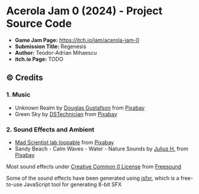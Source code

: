 # Acerola Jam 0 (2024) - Project Source Code

- **Game Jam Page:** https://itch.io/jam/acerola-jam-0
- **Submission Title:** Regenesis
- **Author:** Teodor-Adrian Mihaescu
- **itch.io Page:** TODO

## © Credits

### 1. Music

- Unknown Realm by <a href="https://pixabay.com/users/psychronic-13092015/?utm_source=link-attribution&utm_medium=referral&utm_campaign=music&utm_content=147409">Douglas Gustafson</a> from <a href="https://pixabay.com/music//?utm_source=link-attribution&utm_medium=referral&utm_campaign=music&utm_content=147409">Pixabay</a>
- Green Sky by <a href="https://pixabay.com/users/dstechnician-26430546/?utm_source=link-attribution&utm_medium=referral&utm_campaign=music&utm_content=125179">DSTechnician</a> from <a href="https://pixabay.com//?utm_source=link-attribution&utm_medium=referral&utm_campaign=music&utm_content=125179">Pixabay</a>

### 2. Sound Effects and Ambient

- [Mad Scientist lab loopable](https://pixabay.com/sound-effects/mad-scientist-lab-loopable-71170/) from <a href="https://pixabay.com/sound-effects/?utm_source=link-attribution&utm_medium=referral&utm_campaign=music&utm_content=71170">Pixabay</a>
- Sandy Beach - Calm Waves - Water - Nature Sounds by <a href="https://pixabay.com/users/juliush-3921568/?utm_source=link-attribution&utm_medium=referral&utm_campaign=music&utm_content=8052">Julius H.</a> from <a href="https://pixabay.com/sound-effects//?utm_source=link-attribution&utm_medium=referral&utm_campaign=music&utm_content=8052">Pixabay</a>

Most sound effects under [Creative Common 0 License](https://creativecommons.org/publicdomain/zero/1.0/) from [Freesound](https://freesound.org/)

Some of the sound effects have been generated using [jsfxr](https://sfxr.me/), which is a free-to-use JavaScript tool for generating 8-bit SFX
